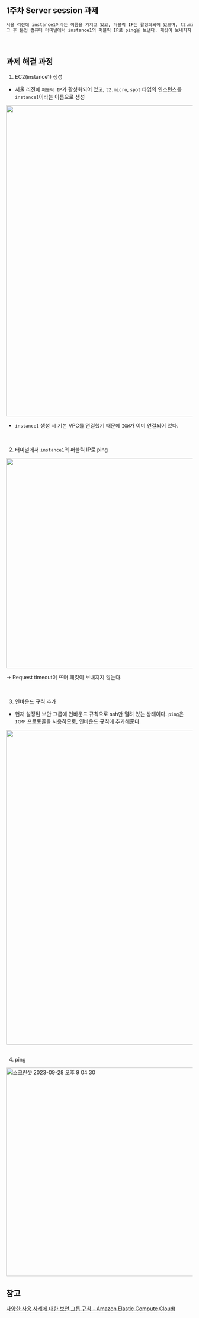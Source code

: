 ## 1주차 Server session 과제
```md
서울 리전에 instance1이라는 이름을 가지고 있고, 퍼블릭 IP는 활성화되어 있으며, t2.micro, spot 타입인 인스턴스를 한 개 생성한다. 
그 후 본인 컴퓨터 터미널에서 instance1의 퍼블릭 IP로 ping을 보낸다. 패킷이 보내지지 않을 것이므로, 이 문제를 해결해보자.
```
<br>

## 과제 해결 과정
1. EC2(instance1) 생성
- 서울 리전에 `퍼블릭 IP`가 활성화되어 있고, `t2.micro`, `spot` 타입의 인스턴스를 `instance1`이라는 이름으로 생성
<img width="840" src="https://github.com/GDSC-Ewha-5th/GDSC-Server-5th/assets/80838501/0ab3886e-380a-4a4b-9047-7afdff317080">

- `instance1` 생성 시 기본 VPC를 연결했기 때문에 `IGW`가 이미 연결되어 있다.
<br>

2. 터미널에서 `instance1`의 퍼블릭 IP로 ping
<img width="567" src="https://github.com/GDSC-Ewha-5th/GDSC-Server-5th/assets/80838501/cc60c527-1fc7-4ed6-ac80-e8c09490d5cf">

→ Request timeout이 뜨며 패킷이 보내지지 않는다.

<br>

3. 인바운드 규칙 추가
- 현재 설정된 보안 그룹에 인바운드 규칙으로 ssh만 열려 있는 상태이다. `ping`은 `ICMP` 프로토콜을 사용하므로, 인바운드 규칙에 추가해준다.
<img width="850" src="https://github.com/GDSC-Ewha-5th/GDSC-Server-5th/assets/80838501/96bfda58-b29c-4236-8b34-72de583a9fa2">

<br>
<br>

4. ping
<img width="563" alt="스크린샷 2023-09-28 오후 9 04 30" src="https://github.com/GDSC-Ewha-5th/GDSC-Server-5th/assets/80838501/b056d020-75d7-4e9d-8e64-5204ac4691fa">

<br>

## 참고
[다양한 사용 사례에 대한 보안 그룹 규칙 - Amazon Elastic Compute Cloud](https://docs.aws.amazon.com/ko_kr/AWSEC2/latest/UserGuide/security-group-rules-reference.html#sg-rules-ping))
